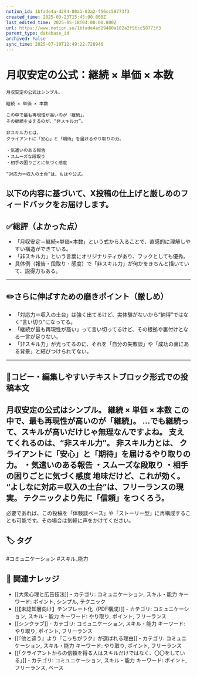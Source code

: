 ```yaml
---
notion_id: 1bfade4a-d294-80a1-82a2-f56cc58773f3
created_time: 2025-03-23T15:45:00.000Z
last_edited_time: 2025-05-18T04:00:00.000Z
url: https://www.notion.so/1bfade4ad29480a182a2f56cc58773f3
parent_type: database_id
archived: False
sync_time: 2025-07-19T12:49:22.728946
---
```


# 月収安定の公式：継続 × 単価 × 本数

```plain text
月収安定の公式はシンプル。

継続 × 単価 × 本数

この中で最も再現性が高いのが「継続」。
その継続を支えるのが、“非スキル力”。

非スキル力とは、
クライアントに「安心」と「期待」を届けるやり取りの力。

・気遣いのある報告
・スムーズな段取り
・相手の困りごとに気づく感度

“対応力＝収入の土台”は、もはや公式。
```
以下の内容に基づいて、X投稿の仕上げと厳しめのフィードバックをお届けします。
---
## ✅総評（よかった点）
- 「月収安定＝継続×単価×本数」という式から入ることで、直感的に理解しやすい構造ができている。
- 「非スキル力」という言葉にオリジナリティがあり、フックとしても優秀。
- 具体例（報告・段取り・感度）で「非スキル力」が何かをきちんと描いていて、説得力もある。
---
## ✏️さらに伸ばすための磨きポイント（厳しめ）
- 「対応力＝収入の土台」は強く出てるけど、実体験がないから“納得”ではなく“言い切り”になってる。
- 「継続が最も再現性が高い」って言い切ってるけど、その根拠や裏付けとなる一言が足りない。
- 「非スキル力」が光ってるのに、それを「自分の失敗談」や「成功の裏にある背景」と結びつけられてない。
---
## 📄コピー・編集しやすいテキストブロック形式での投稿本文
月収安定の公式はシンプル。
継続 × 単価 × 本数
この中で、最も再現性が高いのが「継続」。
…でも継続って、スキルが高いだけじゃ無理なんですよね。
支えてくれるのは、“非スキル力”。
非スキル力とは、
クライアントに「安心」と「期待」を届けるやり取りの力。
・気遣いのある報告
・スムーズな段取り
・相手の困りごとに気づく感度
地味だけど、これが効く。
“よしなに対応＝収入の土台”は、フリーランスの現実。
テクニックより先に「信頼」をつくろう。
---
必要であれば、この投稿を「体験談ベース」や「ストーリー型」に再構成することも可能です。その場合は気軽に声をかけてください。

## 🏷️ タグ
#コミュニケーション #スキル_能力

## 🔗 関連ナレッジ
- [[大衆心理と広告技法]] - カテゴリ: コミュニケーション, スキル・能力 キーワード: ポイント, シンプル, テクニック
- [[【未認知層向け】テンプレート化（PDF構成）]] - カテゴリ: コミュニケーション, スキル・能力 キーワード: やり取り, ポイント, フリーランス
- [[シンクラブ]] - カテゴリ: コミュニケーション, スキル・能力 キーワード: やり取り, ポイント, フリーランス
- [[『他と違う』より『こっちがラク』が選ばれる理由]] - カテゴリ: コミュニケーション, スキル・能力 キーワード: やり取り, ポイント, フリーランス
- [[「クライアントからの信頼を得る人はスキルだけではなく、〇〇をしている」]] - カテゴリ: コミュニケーション, スキル・能力 キーワード: ポイント, フリーランス, ベース
